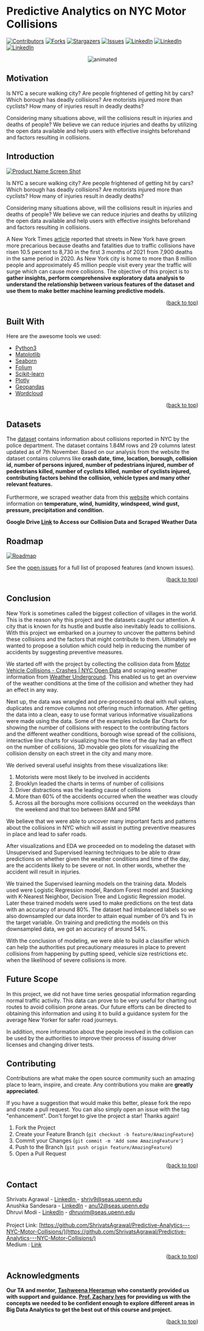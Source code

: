 # Predictive Analytics on NYC Motor Collisions

[![Contributors][contributors-shield]][contributors-url]
[![Forks][forks-shield]][forks-url]
[![Stargazers][stars-shield]][stars-url]
[![Issues][issues-shield]][issues-url]
[![LinkedIn][linkedin-shield]][linkedin-url]
[![LinkedIn][linkedin-shield]][linkedin-url2]
[![LinkedIn][linkedin-shield]][linkedin-url3]

<!--[![MIT License][license-shield]][license-url]-->

<p align="center">
  <img src="https://media.giphy.com/media/8uiZLn37DZIXu/giphy.gif" alt="animated" />
</p>

<!-- MOTIVATION -->
## Motivation



Is NYC a secure walking city? Are people frightened of getting hit by cars? Which borough has deadly collisions? Are motorists injured more than cyclists? How many of injuries result in deadly deaths?

Considering many situations above, will the collisions result in injuries and deaths of people? We believe we can reduce injuries and deaths by utilizing the open data available and help users with effective insights beforehand and factors resulting in collisions.


<!-- ABOUT THE PROJECT -->
## Introduction

[![Product Name Screen Shot][product-screenshot]](https://anushkasandesara.medium.com/predictive-analytics-on-nyc-collision-data-9f06c94140f2)

Is NYC a secure walking city? Are people frightened of getting hit by cars? Which borough has deadly collisions? Are motorists injured more than cyclists? How many of injuries result in deadly deaths?

Considering many situations above, will the collisions result in injuries and deaths of people? We believe we can reduce injuries and deaths by utilizing the open data available and help users with effective insights beforehand and factors resulting in collisions.

A New York Times [article](https://www.nytimes.com/2021/09/30/nyregion/traffic-deaths-nyc.html) reported that streets in New York have grown more precarious because deaths and fatalities due to traffic collisions have risen 10.5 percent to 8,730 in the first 3 months of 2021 from 7,900 deaths in the same period in 2020. As New York city is home to more than 8 million people and approximately 45 million people visit every year the traffic will surge which can cause more collisions. The objective of this project is to <b>gather insights, perform comprehensive exploratory data analysis to understand the relationship between various features of the dataset and use them to make better machine learning predictive models.</b>


<p align="right">(<a href="#top">back to top</a>)</p>

## Built With

Here are the awesome tools we used:

* [Python3](https://www.python.org/download/releases/3.0/)
* [Matplotlib](https://matplotlib.org/)
* [Seaborn](https://seaborn.pydata.org/)
* [Folium](https://python-visualization.github.io/folium/)
* [Scikit-learn](https://scikit-learn.org/stable/)
* [Plotly](https://plotly.com/)
* [Geopandas](https://geopandas.org/en/stable/)
* [Wordcloud](https://pypi.org/project/wordcloud/)

<p align="right">(<a href="#top">back to top</a>)</p>


## Datasets

The [dataset](https://data.cityofnewyork.us/Public-Safety/Motor-Vehicle-Collisions-Crashes/h9gi-nx95) contains information about collisions reported in NYC by the police department. The dataset contains 1.84M rows and 29 columns latest updated as of 7th November. Based on our analysis from the website the dataset contains columns like <b>crash date, time, location, borough, collision id, number of persons injured, number of pedestrians injured, number of pedestrians killed, number of cyclists killed, number of cyclists injured, contributing factors behind the collision, vehicle types and many other relevant features.</b> <br><br>
Furthermore, we scraped weather data from this [website](https://www.wunderground.com) which contains information on <b>temperature, wind, humidity, windspeed, wind gust, pressure, precipitation and condition.</b>

<b> Google Drive <a href = 'https://drive.google.com/drive/folders/1WNSEIY1K3WzlmpFx6l89S3em4XkTiKId?usp=sharing'>Link</a> to Access our Collision Data and Scraped Weather Data </b>


<!-- ROADMAP -->
## Roadmap

[![Roadmap][roadmap]](https://anushkasandesara.medium.com/predictive-analytics-on-nyc-collision-data-9f06c94140f2)

See the [open issues](https://github.com/ShrivatsAgrawal/Predictive-Analytics---NYC-Motor-Collisions/issues) for a full list of proposed features (and known issues).

<p align="right">(<a href="#top">back to top</a>)</p>


<!-- CONCLUSION -->
## Conclusion

New York is sometimes called the biggest collection of villages in the world. This is the reason why this project and the datasets caught our attention. 
A city that is known for its hustle and bustle also inevitably leads to collisions. 
With this project we embarked on a journey to uncover the patterns behind these collisions and the factors that might contribute to them. Ultimately we wanted to propose a solution which could help in reducing the number of accidents by suggesting preventive measures.

We started off with the project by collecting the collision data from [Motor Vehicle Collisions - Crashes | NYC Open Data](https://data.cityofnewyork.us/Public-Safety/Motor-Vehicle-Collisions-Crashes/h9gi-nx95) and scraping weather information from [Weather Underground](https://www.wunderground.com/). This enabled us to get an overview of the weather conditions at the time of the collision and whether they had an effect in any way.

Next up, the data was wrangled and pre-processed to deal with null values, duplicates and remove columns not offering much information.
After getting the data into a clean, easy to use format various informative visualizations were made using the data. Some of the examples include Bar Charts for showing the number of collisions with respect to the contributing factors and the different weather conditions, borough wise spread of the collisions, interactive line charts for visualizing how the time of the day had an effect on the number of collisions, 3D movable geo plots for visualizing the collision density on each street in the city and many more.

We derived several useful insights from these visualizations like:
1. Motorists were most likely to be involved in accidents
2.  Brooklyn leaded the charts in terms of number of collisions
3. Driver distractions was the leading cause of collisions
4.  More than 60% of the accidents occurred when the weather was cloudy
5. Across all the boroughs more collisions occurred on the weekdays than the weekend and that too  between 8AM and 5PM


We believe that we were able to uncover many important facts and patterns about the collisions in NYC which will assist in putting preventive measures in place and lead to safer roads.

After visualizations and EDA we proceeded on to modeling the dataset with Unsupervised and Supervised learning techniques to be able to draw predictions on whether given the weather conditions and time of the day, are the accidents likely to be severe or not. In other words, whether the accident will result in injuries. 

We trained the Supervised learning models on the training data. Models used were Logistic Regression model, Random Forest model and Stacking with K-Nearest Neighbor, Decision Tree and Logistic Regression model. Later these trained models were used to make predictions on the test data with an accuracy of around 80%. The dataset had imbalanced labels so we also downsampled our data inorder to attain equal number of 0’s and 1’s in the target variable. On training and predicting the models on this downsampled data, we got an accuracy of around 54%.

With the conclusion of modeling, we were able to build a classifier which can help the authorities put precautionary measures in place to prevent collisions from happening by putting speed, vehicle size restrictions etc. when the likelihood of severe collisions is more.


<!-- FUTURE SCOPE -->
## Future Scope

In this project, we did not have time series geospatial information regarding normal traffic activity. This data can prove to be very useful for charting out routes to avoid collision prone areas. Our future efforts can be directed to obtaining this information and using it to build a guidance system for the average New Yorker for safer road journeys. 

In addition, more information about the people involved in the collision can be used by the authorities to improve their process of issuing driver licenses and changing driver tests.


<!-- CONTRIBUTING -->
## Contributing

Contributions are what make the open source community such an amazing place to learn, inspire, and create. Any contributions you make are **greatly appreciated**.

If you have a suggestion that would make this better, please fork the repo and create a pull request. You can also simply open an issue with the tag "enhancement".
Don't forget to give the project a star! Thanks again!

1. Fork the Project
2. Create your Feature Branch (`git checkout -b feature/AmazingFeature`)
3. Commit your Changes (`git commit -m 'Add some AmazingFeature'`)
4. Push to the Branch (`git push origin feature/AmazingFeature`)
5. Open a Pull Request

<p align="right">(<a href="#top">back to top</a>)</p>


<!-- CONTACT -->
## Contact

Shrivats Agrawal - <a href='https://www.linkedin.com/in/shrivats-agrawal/'> LinkedIn </a> - shriv9@seas.upenn.edu <br>
Anushka Sandesara - <a href='https://www.linkedin.com/in/anushka-sandesara/'>LinkedIn</a> - anu12@seas.upenn.edu <br>
Dhruvi Modi - <a href='https://www.linkedin.com/in/dhruvi-modi-093a93155/'>LinkedIn</a> - dhruvim@seas.upenn.edu <br><br>
Project Link: [https://github.com/ShrivatsAgrawal/Predictive-Analytics---NYC-Motor-Collisions/](https://github.com/ShrivatsAgrawal/Predictive-Analytics---NYC-Motor-Collisions/)<br>
Medium : [Link](https://anushkasandesara.medium.com/predictive-analytics-on-nyc-collision-data-9f06c94140f2)
<p align="right">(<a href="#top">back to top</a>)</p>



<!-- ACKNOWLEDGMENTS -->
## Acknowledgments


<b>Our TA and mentor, [Tashweena Heeramun](https://www.linkedin.com/in/tashweena-heeramun-6a4237189/) who constantly provided us with support and guidance.
 [Prof. Zachary Ives](https://www.cis.upenn.edu/~zives/) for providing us with the concepts we needed to be confident enough to explore different areas in Big Data Analytics to get the best out of this course and project.</b>
<p align="right">(<a href="#top">back to top</a>)</p>


<!-- MARKDOWN LINKS & IMAGES -->
<!-- https://www.markdownguide.org/basic-syntax/#reference-style-links -->
[contributors-shield]: https://img.shields.io/github/contributors/ShrivatsAgrawal/Predictive-Analytics---NYC-Motor-Collisions.svg?style=for-the-badge
[contributors-url]: https://github.com/ShrivatsAgrawal/Predictive-Analytics---NYC-Motor-Collisions/graphs/contributors
[forks-shield]: https://img.shields.io/github/forks/ShrivatsAgrawal/Predictive-Analytics---NYC-Motor-Collisions.svg?style=for-the-badge
[forks-url]: https://github.com/ShrivatsAgrawal/Predictive-Analytics---NYC-Motor-Collisions/network/members
[stars-shield]: https://img.shields.io/github/stars/ShrivatsAgrawal/Predictive-Analytics---NYC-Motor-Collisions.svg?style=for-the-badge
[stars-url]: https://github.com/ShrivatsAgrawal/Predictive-Analytics---NYC-Motor-Collisions/stargazers
[issues-shield]: https://img.shields.io/github/issues/ShrivatsAgrawal/Predictive-Analytics---NYC-Motor-Collisions.svg?style=for-the-badge
[issues-url]: https://github.com/ShrivatsAgrawal/Predictive-Analytics---NYC-Motor-Collisions/issues
[license-shield]: https://img.shields.io/github/license/ShrivatsAgrawal/Predictive-Analytics---NYC-Motor-Collisions.svg?style=for-the-badge
[license-url]: https://github.com/ShrivatsAgrawal/Predictive-Analytics---NYC-Motor-Collisions/blob/master/LICENSE.txt
[linkedin-shield]: https://img.shields.io/badge/-LinkedIn-black.svg?style=for-the-badge&logo=linkedin&colorB=555
[linkedin-url]: https://www.linkedin.com/in/shrivats-agrawal/
[linkedin-url2]: https://www.linkedin.com/in/anushka-sandesara/
[linkedin-url3]: https://www.linkedin.com/in/dhruvi-modi-093a93155/
[product-screenshot]: images/nyc.png
[roadmap]: images/roadmap.png
